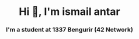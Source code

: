 <h1 align="center">Hi 👋, I'm ismail antar</h1>
<h3 align="center">I'm a student at 1337 Bengurir (42 Network)</h3>
